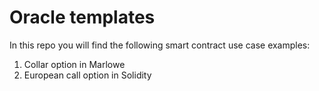 # Oracle templates

In this repo you will find the following smart contract use case examples:
1. Collar option in Marlowe
2. European call option in Solidity
